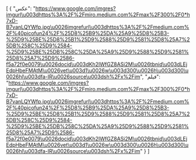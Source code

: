 [
  {
    "عکس": "https://www.google.com/imgres?imgurl\u003dhttps%3A%2F%2Fmiro.medium.com%2Fmax%2F300%2F0*h7xD-B7vanLQYWfp.jpg\u0026imgrefurl\u003dhttps%3A%2F%2Fmedium.com%2F%40picofun24%2F%25D8%25B9%25DA%25A9%25D8%25B3-%25D9%25BE%25D8%25B1%25D9%2588%25D9%2581%25D8%25A7%25DB%258C%25D9%2584-%25D9%25BE%25DB%258C%25DA%25A9%25D9%2588%25D9%2581%25D8%25A7%25D9%2586-f5a72f0e0079\u0026docid\u003dKh2IWfGZ8ASi2M\u0026tbnid\u003dLEjEdpHbeFMAtM\u0026vet\u003d1\u0026w\u003d300\u0026h\u003d300\u0026hl\u003dfa-IR\u0026source\u003dsh%2Fx%2Fim",
    "فیلم": "https://www.google.com/imgres?imgurl\u003dhttps%3A%2F%2Fmiro.medium.com%2Fmax%2F300%2F0*h7xD-B7vanLQYWfp.jpg\u0026imgrefurl\u003dhttps%3A%2F%2Fmedium.com%2F%40picofun24%2F%25D8%25B9%25DA%25A9%25D8%25B3-%25D9%25BE%25D8%25B1%25D9%2588%25D9%2581%25D8%25A7%25DB%258C%25D9%2584-%25D9%25BE%25DB%258C%25DA%25A9%25D9%2588%25D9%2581%25D8%25A7%25D9%2586-f5a72f0e0079\u0026docid\u003dKh2IWfGZ8ASi2M\u0026tbnid\u003dLEjEdpHbeFMAtM\u0026vet\u003d1\u0026w\u003d300\u0026h\u003d300\u0026hl\u003dfa-IR\u0026source\u003dsh%2Fx%2Fim"
  }
]
